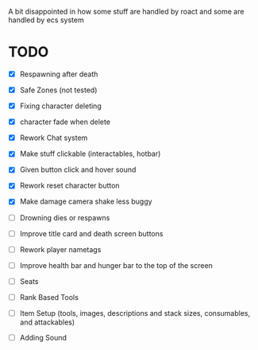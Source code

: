 A bit disappointed in how some stuff are handled by roact and some are handled by ecs system

# TODO

- [x] Respawning after death

- [x] Safe Zones (not tested)

- [x] Fixing character deleting

- [x] character fade when delete

- [x] Rework Chat system

- [x] Make stuff clickable (interactables, hotbar)

- [x] Given button click and hover sound

- [x] Rework reset character button

- [x] Make damage camera shake less buggy

- [ ] Drowning dies or respawns

- [ ] Improve title card and death screen buttons

- [ ] Rework player nametags

- [ ] Improve health bar and hunger bar to the top of the screen

- [ ] Seats

- [ ] Rank Based Tools

- [ ] Item Setup (tools, images, descriptions and stack sizes, consumables, and attackables)

- [ ] Adding Sound